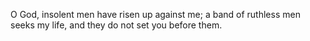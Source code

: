 O God, insolent men have risen up against me; a band of ruthless men seeks my life, and they do not set you before them.
